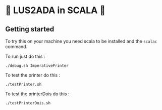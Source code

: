 # 🚀 LUS2ADA in SCALA 🚀

## Getting started

To try this on your machine you need scala to be installed and the `scalac` command.

To run just do this :

```
./debug.sh ImperativePrinter
```

To test the printer do this :

```
./testPrinter.sh
```

To test the printerDois do this :

```
./testPrinterDois.sh
```
